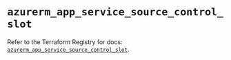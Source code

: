 # `azurerm_app_service_source_control_slot`

Refer to the Terraform Registry for docs: [`azurerm_app_service_source_control_slot`](https://registry.terraform.io/providers/hashicorp/azurerm/3.103.1/docs/resources/app_service_source_control_slot).

